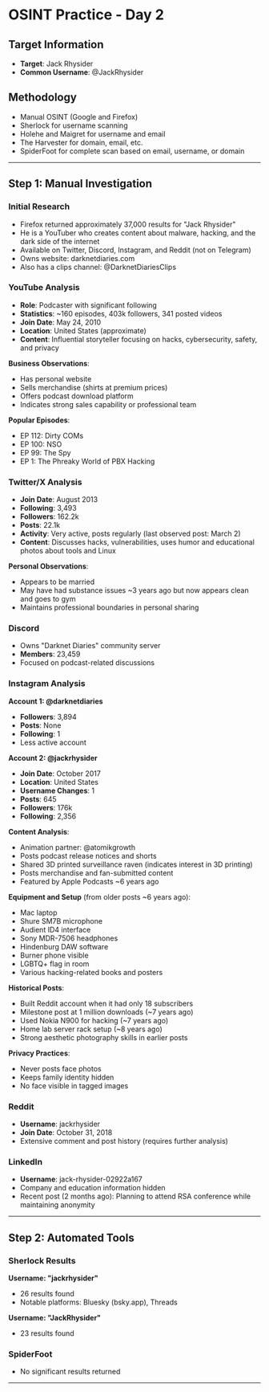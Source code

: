 # OSINT Practice - Day 2

## Target Information
- **Target**: Jack Rhysider
- **Common Username**: @JackRhysider

## Methodology
- Manual OSINT (Google and Firefox)
- Sherlock for username scanning
- Holehe and Maigret for username and email
- The Harvester for domain, email, etc.
- SpiderFoot for complete scan based on email, username, or domain

---

## Step 1: Manual Investigation

### Initial Research
- Firefox returned approximately 37,000 results for "Jack Rhysider"
- He is a YouTuber who creates content about malware, hacking, and the dark side of the internet
- Available on Twitter, Discord, Instagram, and Reddit (not on Telegram)
- Owns website: darknetdiaries.com
- Also has a clips channel: @DarknetDiariesClips

### YouTube Analysis
- **Role**: Podcaster with significant following
- **Statistics**: ~160 episodes, 403k followers, 341 posted videos
- **Join Date**: May 24, 2010
- **Location**: United States (approximate)
- **Content**: Influential storyteller focusing on hacks, cybersecurity, safety, and privacy

**Business Observations**:
- Has personal website
- Sells merchandise (shirts at premium prices)
- Offers podcast download platform
- Indicates strong sales capability or professional team

**Popular Episodes**:
- EP 112: Dirty COMs
- EP 100: NSO
- EP 99: The Spy
- EP 1: The Phreaky World of PBX Hacking

### Twitter/X Analysis
- **Join Date**: August 2013
- **Following**: 3,493
- **Followers**: 162.2k
- **Posts**: 22.1k
- **Activity**: Very active, posts regularly (last observed post: March 2)
- **Content**: Discusses hacks, vulnerabilities, uses humor and educational photos about tools and Linux

**Personal Observations**:
- Appears to be married
- May have had substance issues ~3 years ago but now appears clean and goes to gym
- Maintains professional boundaries in personal sharing

### Discord
- Owns "Darknet Diaries" community server
- **Members**: 23,459
- Focused on podcast-related discussions

### Instagram Analysis

**Account 1: @darknetdiaries**
- **Followers**: 3,894
- **Posts**: None
- **Following**: 1
- Less active account

**Account 2: @jackrhysider**
- **Join Date**: October 2017
- **Location**: United States
- **Username Changes**: 1
- **Posts**: 645
- **Followers**: 176k
- **Following**: 2,356

**Content Analysis**:
- Animation partner: @atomikgrowth
- Posts podcast release notices and shorts
- Shared 3D printed surveillance raven (indicates interest in 3D printing)
- Posts merchandise and fan-submitted content
- Featured by Apple Podcasts ~6 years ago

**Equipment and Setup** (from older posts ~6 years ago):
- Mac laptop
- Shure SM7B microphone
- Audient ID4 interface
- Sony MDR-7506 headphones
- Hindenburg DAW software
- Burner phone visible
- LGBTQ+ flag in room
- Various hacking-related books and posters

**Historical Posts**:
- Built Reddit account when it had only 18 subscribers
- Milestone post at 1 million downloads (~7 years ago)
- Used Nokia N900 for hacking (~7 years ago)
- Home lab server rack setup (~8 years ago)
- Strong aesthetic photography skills in earlier posts

**Privacy Practices**:
- Never posts face photos
- Keeps family identity hidden
- No face visible in tagged images

### Reddit
- **Username**: jackrhysider
- **Join Date**: October 31, 2018
- Extensive comment and post history (requires further analysis)

### LinkedIn
- **Username**: jack-rhysider-02922a167
- Company and education information hidden
- Recent post (2 months ago): Planning to attend RSA conference while maintaining anonymity

---

## Step 2: Automated Tools

### Sherlock Results
**Username: "jackrhysider"**
- 26 results found
- Notable platforms: Bluesky (bsky.app), Threads

**Username: "JackRhysider"**
- 23 results found

### SpiderFoot
- No significant results returned

---

